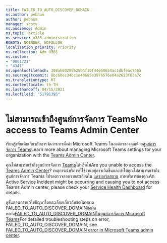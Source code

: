 ```yaml
---
title: FAILED_TO_AUTO_DISCOVER_DOMAIN
ms.author: pebaum
author: pebaum
manager: scotv
ms.audience: Admin
ms.topic: article
ms.service: o365-administration
ROBOTS: NOINDEX, NOFOLLOW
localization_priority: Priority
ms.collection: Adm_O365
ms.custom:
- "9001721"
- "4341"
ms.openlocfilehash: 308ab6028962564f10f44e60654ac1dbfeac766a
ms.sourcegitcommit: 8bc60ec34bc1e40685e3976576e04a2623f63a7c
ms.translationtype: MT
ms.contentlocale: th-TH
ms.lasthandoff: 04/15/2021
ms.locfileid: "51791395"
---
```

# <a name="no-access-to-teams-admin-center"></a><span data-ttu-id="afc37-102">ไม่สามารถเข้าถึงศูนย์การจัดการ Teams</span><span class="sxs-lookup"><span data-stu-id="afc37-102">No access to Teams Admin Center</span></span>

<span data-ttu-id="afc37-103">เรียนรู้เพิ่มเติมเกี่ยวกับการจัดการการตั้งค่า Microsoft Teams ในองค์กรของคุณด้วย[ศูนย์การจัดการ Teams](https://docs.microsoft.com/microsoftteams/enable-features-office-365)</span><span class="sxs-lookup"><span data-stu-id="afc37-103">Learn more about managing Microsoft Teams settings for your organization with the [Teams Admin Center](https://docs.microsoft.com/microsoftteams/enable-features-office-365).</span></span>

<span data-ttu-id="afc37-104">คุณไม่สามารถเข้าถึงศูนย์การจัดการ [Teams](https://docs.microsoft.com/microsoftteams/enable-features-office-365)ได้หรือไม่</span><span class="sxs-lookup"><span data-stu-id="afc37-104">Are you unable to access the [Teams Admin Center](https://docs.microsoft.com/microsoftteams/enable-features-office-365)?</span></span> <span data-ttu-id="afc37-105">เหตุการณ์บริการที่ใช้งานอยู่อาจเกิดขึ้นและทําให้คุณไม่สามารถเข้าถึงศูนย์การจัดการ Teams โปรดตรวจสอบรายละเอียดใน [แดชบอร์ดสถาน](https://status.office365.com/) ภาพบริการของคุณ</span><span class="sxs-lookup"><span data-stu-id="afc37-105">An Active Service Incident might be occurring and causing you to not access Teams Admin center, please check your [Service Health Dashboard](https://status.office365.com/) for details.</span></span>

<span data-ttu-id="afc37-106">ดูขั้นตอนการแก้ไขปัญหาโดยละเอียดเกี่ยวกับข้อผิดพลาด FAILED_TO_AUTO_DISCOVER_DOMAINข้อผิดพลาด[FAILED_TO_AUTO_DISCOVER_DOMAINในศูนย์การจัดการ Microsoft Teams](https://docs.microsoft.com/microsoftteams/troubleshoot/teams-administration/failed-to-auto-discover-domain-error-teams-admin-center)</span><span class="sxs-lookup"><span data-stu-id="afc37-106">For detailed troubleshooting steps on error, FAILED_TO_AUTO_DISCOVER_DOMAIN, see [FAILED_TO_AUTO_DISCOVER_DOMAIN error in Microsoft Teams admin center](https://docs.microsoft.com/microsoftteams/troubleshoot/teams-administration/failed-to-auto-discover-domain-error-teams-admin-center).</span></span>
